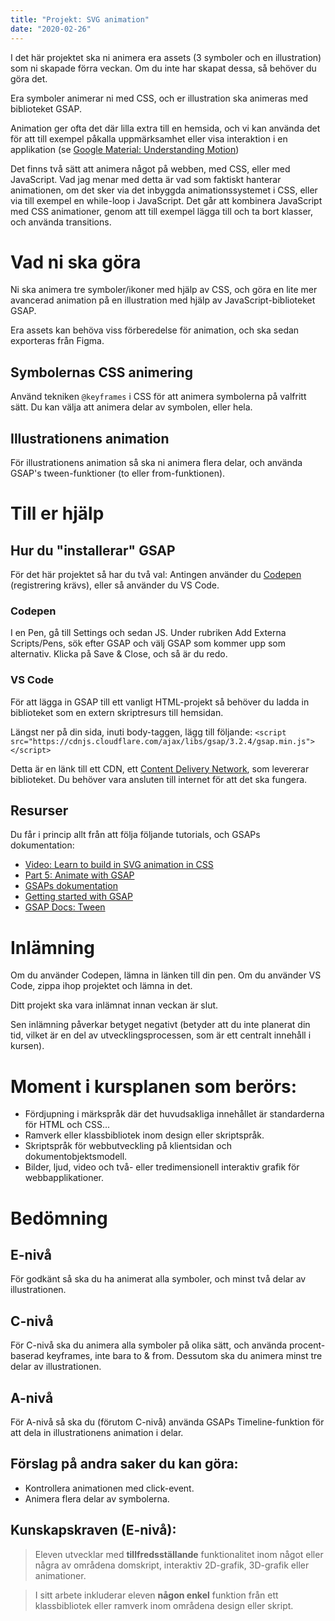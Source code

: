 ```yaml
---
title: "Projekt: SVG animation"
date: "2020-02-26"
---
```



I det här projektet ska ni animera era assets (3 symboler och en illustration) som ni skapade förra veckan. Om du inte har skapat dessa, så behöver du göra det.

Era symboler animerar ni med CSS, och er illustration ska animeras med biblioteket GSAP.

Animation ger ofta det där lilla extra till en hemsida, och vi kan använda det för att till exempel påkalla uppmärksamhet eller visa interaktion i en applikation (se [Google Material: Understanding Motion](https://material.io/design/motion/))

Det finns två sätt att animera något på webben, med CSS, eller med JavaScript. Vad jag menar med detta är vad som faktiskt hanterar animationen, om det sker via det inbyggda animationssystemet i CSS, eller via till exempel en while-loop i JavaScript.
Det går att kombinera JavaScript med CSS animationer, genom att till exempel lägga till och ta bort klasser, och använda transitions.

# Vad ni ska göra
Ni ska animera tre symboler/ikoner med hjälp av CSS, och göra en lite mer avancerad animation på en illustration med hjälp av JavaScript-biblioteket GSAP.

Era assets kan behöva viss förberedelse för animation, och ska sedan exporteras från Figma.

## Symbolernas CSS animering
Använd tekniken `@keyframes` i CSS för att animera symbolerna på valfritt sätt. Du kan välja att animera delar av symbolen, eller hela.

## Illustrationens animation
För illustrationens animation så ska ni animera flera delar, och använda GSAP's tween-funktioner (to eller from-funktionen).

# Till er hjälp

## Hur du "installerar" GSAP
För det här projektet så har du två val: Antingen använder du [Codepen](https://codepen.io/pen) (registrering krävs), eller så använder du VS Code.

### Codepen
I en Pen, gå till Settings och sedan JS. Under rubriken Add Externa Scripts/Pens, sök efter GSAP och välj GSAP som kommer upp som alternativ. Klicka på Save & Close, och så är du redo.

### VS Code
För att lägga in GSAP till ett vanligt HTML-projekt så behöver du ladda in biblioteket som en extern skriptresurs till hemsidan.

Längst ner på din sida, inuti body-taggen, lägg till följande: `<script src="https://cdnjs.cloudflare.com/ajax/libs/gsap/3.2.4/gsap.min.js"></script>`

Detta är en länk till ett CDN, ett [Content Delivery Network](https://www.ipeer.se/fordelar-cdn.php), som levererar biblioteket. Du behöver vara ansluten till internet för att det ska fungera.

## Resurser
Du får i princip allt från att följa följande tutorials, och GSAPs dokumentation:

- [Video: Learn to build in SVG animation in CSS](https://www.youtube.com/watch?v=gWai7fYp9PY)
- [Part 5: Animate with GSAP](https://www.youtube.com/watch?v=4XJ8yS0zpa4)
- [GSAPs dokumentation](https://greensock.com/docs/)
- [Getting started with GSAP](https://greensock.com/get-started/)
- [GSAP Docs: Tween](https://greensock.com/docs/v3/GSAP/Tween)

# Inlämning
Om du använder Codepen, lämna in länken till din pen. Om du använder VS Code, zippa ihop projektet och lämna in det.

Ditt projekt ska vara inlämnat innan veckan är slut.

Sen inlämning påverkar betyget negativt (betyder att du inte planerat din tid, vilket är en del av utvecklingsprocessen, som är ett centralt innehåll i kursen).

# Moment i kursplanen som berörs:

- Fördjupning i märkspråk där det huvudsakliga innehållet är standarderna för HTML och CSS...
- Ramverk eller klassbibliotek inom design eller skriptspråk.
- Skriptspråk för webbutveckling på klientsidan och dokumentobjektsmodell.
- Bilder, ljud, video och två- eller tredimensionell interaktiv grafik för webbapplikationer.

# Bedömning

## E-nivå
För godkänt så ska du ha animerat alla symboler, och minst två delar av illustrationen.

## C-nivå
För C-nivå ska du animera alla symboler på olika sätt, och använda procent-baserad keyframes, inte bara to & from.
Dessutom ska du animera minst tre delar av illustrationen.

## A-nivå
För A-nivå så ska du (förutom C-nivå) använda GSAPs Timeline-funktion för att dela in illustrationens animation i delar.

## Förslag på andra saker du kan göra:
- Kontrollera animationen med click-event.
- Animera flera delar av symbolerna.

## Kunskapskraven (E-nivå):

> Eleven utvecklar med **tillfredsställande** funktionalitet inom något eller några av områdena domskript, interaktiv 2D-grafik, 3D-grafik eller animationer.

> I sitt arbete inkluderar eleven **någon enkel** funktion från ett klassbibliotek eller ramverk inom områdena design eller skript.

